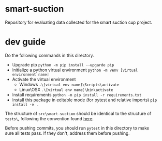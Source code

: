 # smart-suction

Repository for evaluating data collected for the smart suction cup project.

# dev guide

Do the following commands in this directory.

- Upgrade pip `python -m pip install --upgarde pip`
- Initialize a python virtual environment `python -m venv [virtual environment name]`
- Activate the virtual environment
  - Windows `.\[virtual env name]\Scripts\activate`
  - Linux\OSX `.\[virtual env name]\bin\activate`
- Install requirements `python -m pip install -r requirements.txt`
- Install this package in editable mode (for pytest and relative imports) `pip install -e .`

The structure of `src\smart-suction` should be identical to the structure of `tests\`, following the convention found [here](https://docs.pytest.org/en/stable/explanation/goodpractices.html#tests-outside-application-code).

Before pushing commits, you should run `pytest` in this directory to make sure all tests pass. If they don't, address them before pushing.
